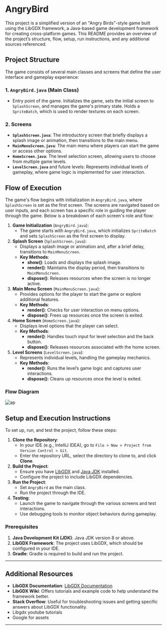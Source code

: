 # AngryBird

This project is a simplified version of an "Angry Birds"-style game built using the LibGDX framework, a Java-based game development framework for creating cross-platform games. This README provides an overview of the project’s structure, flow, setup, run instructions, and any additional sources referenced.

## Project Structure

The game consists of several main classes and screens that define the user interface and gameplay experience:

### 1. **`AngryBird.java`** (Main Class)

- Entry point of the game. Initializes the game, sets the initial screen to `SplashScreen`, and manages the game's primary state. Holds a `SpriteBatch`, which is used to render textures on each screen.

### 2. **Screens**

- **`SplashScreen.java`**: The introductory screen that briefly displays a splash image or animation, then transitions to the main menu.
- **`MainMenuScreen.java`**: The main menu where players can start the game or access other options.
- **`HomeScreen.java`**: The level selection screen, allowing users to choose from multiple game levels.
- **`LevelScreen.java`** and future levels: Represents individual levels of gameplay, where game logic is implemented for user interaction.

## Flow of Execution

The game's flow begins with initialization in `AngryBird.java`, where `SplashScreen` is set as the first screen. The screens are navigated based on user inputs, and each screen has a specific role in guiding the player through the game. Below is a breakdown of each screen's role and flow:

1. **Game Initialization** (`AngryBird.java`):
    - The game starts with `AngryBird.java`, which initializes `SpriteBatch` and sets `SplashScreen` as the first screen to display.
2. **Splash Screen** (`SplashScreen.java`):
    - Displays a splash image or animation and, after a brief delay, transitions to `MainMenuScreen`.
    - **Key Methods**:
        - **show()**: Loads and displays the splash image.
        - **render()**: Maintains the display period, then transitions to `MainMenuScreen`.
        - **dispose()**: Releases resources when the screen is no longer active.
3. **Main Menu Screen** (`MainMenuScreen.java`):
    - Provides options for the player to start the game or explore additional features.
    - **Key Methods**:
        - **render()**: Checks for user interaction on menu options.
        - **dispose()**: Frees up resources once the screen is exited.
4. **Home Screen** (`HomeScreen.java`):
    - Displays level options that the player can select.
    - **Key Methods**:
        - **render()**: Handles touch input for level selection and the back button.
        - **dispose()**: Releases resources associated with the home screen.
5. **Level Screens** (`LevelScreen.java`):
    - Represents individual levels, handling the gameplay mechanics.
    - **Key Methods**:
        - **render()**: Runs the level’s game logic and captures user interactions.
        - **dispose()**: Cleans up resources once the level is exited.

### Flow Diagram
![ap](https://github.com/user-attachments/assets/4c7ebd5c-c03f-4652-96e5-beaacf1271fb)

## Setup and Execution Instructions

To set up, run, and test the project, follow these steps:

1. **Clone the Repository**:
    - In your IDE (e.g., IntelliJ IDEA), go to `File > New > Project from Version Control > Git`.
    - Enter the repository URL, select the directory to clone to, and click **Clone**.
2. **Build the Project**:
    - Ensure you have [LibGDX](https://libgdx.com/) and [Java JDK](https://www.oracle.com/java/technologies/javase-downloads.html) installed.
    - Configure the project to include LibGDX dependencies.
3. **Run the Project**:
    - Set `AngryBird` as the main class.
    - Run the project through the IDE.
4. **Testing**:
    - Launch the game to navigate through the various screens and test interactions.
    - Use debugging tools to monitor object behaviors during gameplay.

### Prerequisites

1. **Java Development Kit (JDK)**: Java JDK version 8 or above.
2. **LibGDX Framework**: The project uses LibGDX, which should be configured in your IDE.
3. **Gradle**: Gradle is required to build and run the project.

---

## Additional Resources

- **LibGDX Documentation**: [LibGDX Documentation](https://libgdx.com/documentation/)
- **LibGDX Wiki**: Offers tutorials and example code to help understand the framework better.
- **Stack Overflow**: Useful for troubleshooting issues and getting specific answers about LibGDX functionality.
- Libgdx youtube tutorials
- Google for assets

---
